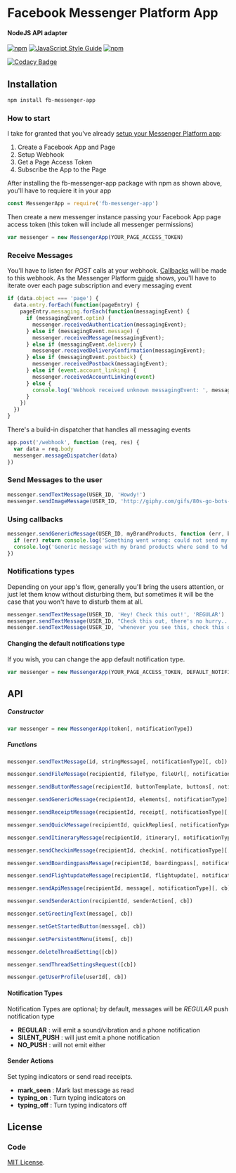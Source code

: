 # Facebook Messenger Platform App

#### NodeJS API adapter

[![npm](https://img.shields.io/npm/v/npm.svg)](https://www.npmjs.com/package/fb-messenger-app) [![JavaScript Style Guide](https://img.shields.io/badge/code%20style-standard-brightgreen.svg)](http://standardjs.com/) [![npm](https://img.shields.io/github/license/mashape/apistatus.svg)](LICENSE)

[![Codacy Badge](https://api.codacy.com/project/badge/Grade/e49cfaf866174e5fa9053cc2e894927f)](https://www.codacy.com/app/charlesaraya/fb-messenger-app?utm_source=github.com&amp;utm_medium=referral&amp;utm_content=charlesaraya/fb-messenger-app&amp;utm_campaign=Badge_Grade)

## Installation

```bash
npm install fb-messenger-app
```

### How to start

I take for granted that you've already [setup your Messenger Platform app](https://developers.facebook.com/docs/messenger-platform/quickstart):

1. Create a Facebook App and Page
2. Setup Webhook
3. Get a Page Access Token
4. Subscribe the App to the Page

After installing the fb-messenger-app package with npm as shown above, you'll have to requiere it in your app

```js
const MessengerApp = require('fb-messenger-app')
```

Then create a new messenger instance passing your Facebook App page access token (this token will include all messenger permissions)

```js
var messenger = new MessengerApp(YOUR_PAGE_ACCESS_TOKEN)
```

### Receive Messages

You'll have to listen for _POST_ calls at your webhook. [Callbacks](https://developers.facebook.com/docs/messenger-platform/webhook-reference#format) will be made to this webhook. As the Messenger Platform [guide](https://developers.facebook.com/docs/messenger-platform/quickstart#steps) shows, you'll have to iterate over each page subscription and every messaging event

```js
if (data.object === 'page') {
  data.entry.forEach(function(pageEntry) {
    pageEntry.messaging.forEach(function(messagingEvent) {
      if (messagingEvent.optin) {
        messenger.receivedAuthentication(messagingEvent);
      } else if (messagingEvent.message) {
        messenger.receivedMessage(messagingEvent);
      } else if (messagingEvent.delivery) {
        messenger.receivedDeliveryConfirmation(messagingEvent);
      } else if (messagingEvent.postback) {
        messenger.receivedPostback(messagingEvent);
      } else if (event.account_linking) {
        messenger.receivedAccountLinking(event)
      } else {
        console.log('Webhook received unknown messagingEvent: ', messagingEvent);
      }
    })
  })
}
```

There's a build-in dispatcher that handles all messaging events

```js 
app.post('/webhook', function (req, res) {
  var data = req.body
  messenger.messageDispatcher(data)
})
```


### Send Messages to the user

```js
messenger.sendTextMessage(USER_ID, 'Howdy!')
messenger.sendImageMessage(USER_ID, 'http://giphy.com/gifs/80s-go-bots-go-bots-wiNiBviTrV6ww')
```

### Using callbacks

```js
messenger.sendGenericMessage(USER_ID, myBrandProducts, function (err, body) {
  if (err) return console.log('Something went wrong: could not send my brand products')
  console.log('Generic message with my brand products where send to %d', USER_ID)
})
```

### Notifications types

Depending on your app's flow, generally you'll bring the users attention, or just let them know without disturbing them, but sometimes it will be the case that you won't have to disturb them at all.

```js
messenger.sendTextMessage(USER_ID, 'Hey! Check this out!', 'REGULAR')
messenger.sendTextMessage(USER_ID, "Check this out, there's no hurry...", 'SILENT_PUSH')
messenger.sendTextMessage(USER_ID, 'whenever you see this, check this out', 'NO_PUSH')
```
#### Changing the default notifications type

If you wish, you can change the app default notification type.

```js
var messenger = new MessengerApp(YOUR_PAGE_ACCESS_TOKEN, DEFAULT_NOTIFICATION_TYPE)
```

## API

##### Constructor

```js
var messenger = new MessengerApp(token[, notificationType])
```

##### Functions

```js
messenger.sendTextMessage(id, stringMessage[, notificationType][, cb])

messenger.sendFileMessage(recipientId, fileType, fileUrl[, notificationType][, cb])

messenger.sendButtonMessage(recipientId, buttonTemplate, buttons[, notificationType][, cb])

messenger.sendGenericMessage(recipientId, elements[, notificationType][, cb])

messenger.sendReceiptMessage(recipientId, receipt[, notificationType][, cb])

messenger.sendQuickMessage(recipientId, quickReplies[, notificationType][, cb])

messenger.sendItineraryMessage(recipientId, itinerary[, notificationType][, cb])

messenger.sendCheckinMessage(recipientId, checkin[, notificationType][, cb])

messenger.sendBoardingpassMessage(recipientId, boardingpass[, notificationType][, cb])

messenger.sendFlightupdateMessage(recipientId, flightupdate[, notificationType][, cb])

messenger.sendApiMessage(recipientId, message[, notificationType][, cb])

messenger.sendSenderAction(recipientId, senderAction[, cb])

messenger.setGreetingText(message[, cb])

messenger.setGetStartedButton(message[, cb])

messenger.setPersistentMenu(items[, cb])

messenger.deleteThreadSetting([cb])

messenger.sendThreadSettingsRequest([cb])

messenger.getUserProfile(userId[, cb])
```

#### Notification Types

Notification Types are optional; by default, messages will be _REGULAR_ push notification type
 - __REGULAR__ : will emit a sound/vibration and a phone notification
 - __SILENT_PUSH__ : will just emit a phone notification
 - __NO_PUSH__ : will not emit either

#### Sender Actions

Set typing indicators or send read receipts.
- __mark_seen__ : Mark last message as read
- __typing_on__ : Turn typing indicators on
- __typing_off__ : Turn typing indicators off

## License

### Code

[MIT License](https://github.com/charlesaraya/fb-messenger-app/blob/master/LICENSE).